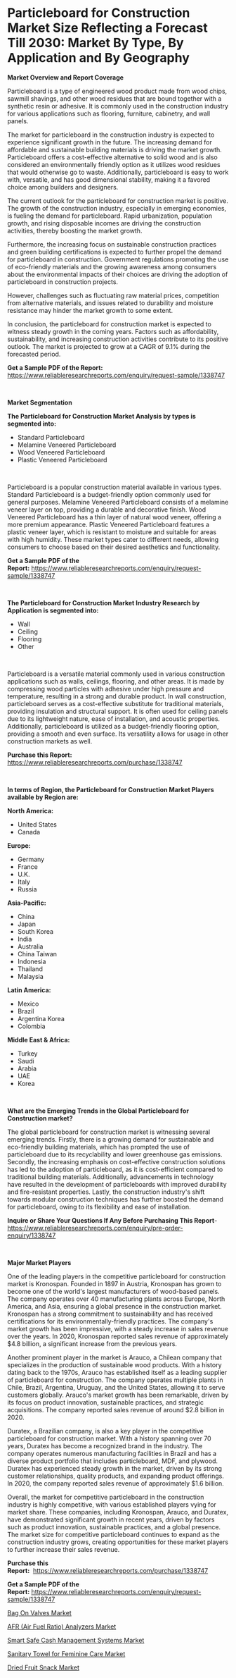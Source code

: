 <p><h1>Particleboard for Construction Market Size Reflecting a Forecast Till 2030: Market By Type, By Application and By Geography</h1></p><p><strong>Market Overview and Report Coverage</strong></p>
<p><p>Particleboard is a type of engineered wood product made from wood chips, sawmill shavings, and other wood residues that are bound together with a synthetic resin or adhesive. It is commonly used in the construction industry for various applications such as flooring, furniture, cabinetry, and wall panels.</p><p>The market for particleboard in the construction industry is expected to experience significant growth in the future. The increasing demand for affordable and sustainable building materials is driving the market growth. Particleboard offers a cost-effective alternative to solid wood and is also considered an environmentally friendly option as it utilizes wood residues that would otherwise go to waste. Additionally, particleboard is easy to work with, versatile, and has good dimensional stability, making it a favored choice among builders and designers.</p><p>The current outlook for the particleboard for construction market is positive. The growth of the construction industry, especially in emerging economies, is fueling the demand for particleboard. Rapid urbanization, population growth, and rising disposable incomes are driving the construction activities, thereby boosting the market growth.</p><p>Furthermore, the increasing focus on sustainable construction practices and green building certifications is expected to further propel the demand for particleboard in construction. Government regulations promoting the use of eco-friendly materials and the growing awareness among consumers about the environmental impacts of their choices are driving the adoption of particleboard in construction projects.</p><p>However, challenges such as fluctuating raw material prices, competition from alternative materials, and issues related to durability and moisture resistance may hinder the market growth to some extent.</p><p>In conclusion, the particleboard for construction market is expected to witness steady growth in the coming years. Factors such as affordability, sustainability, and increasing construction activities contribute to its positive outlook. The market is projected to grow at a CAGR of 9.1% during the forecasted period.</p></p>
<p><strong>Get a Sample PDF of the Report:</strong> <a href="https://www.reliableresearchreports.com/enquiry/request-sample/1338747">https://www.reliableresearchreports.com/enquiry/request-sample/1338747</a></p>
<p>&nbsp;</p>
<p><strong>Market Segmentation</strong></p>
<p><strong>The Particleboard for Construction Market Analysis by types is segmented into:</strong></p>
<p><ul><li>Standard Particleboard</li><li>Melamine Veneered Particleboard</li><li>Wood Veneered Particleboard</li><li>Plastic Veneered Particleboard</li></ul></p>
<p>&nbsp;</p>
<p><p>Particleboard is a popular construction material available in various types. Standard Particleboard is a budget-friendly option commonly used for general purposes. Melamine Veneered Particleboard consists of a melamine veneer layer on top, providing a durable and decorative finish. Wood Veneered Particleboard has a thin layer of natural wood veneer, offering a more premium appearance. Plastic Veneered Particleboard features a plastic veneer layer, which is resistant to moisture and suitable for areas with high humidity. These market types cater to different needs, allowing consumers to choose based on their desired aesthetics and functionality.</p></p>
<p><strong>Get a Sample PDF of the Report:</strong>&nbsp;<a href="https://www.reliableresearchreports.com/enquiry/request-sample/1338747">https://www.reliableresearchreports.com/enquiry/request-sample/1338747</a></p>
<p>&nbsp;</p>
<p><strong>The Particleboard for Construction Market Industry Research by Application is segmented into:</strong></p>
<p><ul><li>Wall</li><li>Ceiling</li><li>Flooring</li><li>Other</li></ul></p>
<p>&nbsp;</p>
<p><p>Particleboard is a versatile material commonly used in various construction applications such as walls, ceilings, flooring, and other areas. It is made by compressing wood particles with adhesive under high pressure and temperature, resulting in a strong and durable product. In wall construction, particleboard serves as a cost-effective substitute for traditional materials, providing insulation and structural support. It is often used for ceiling panels due to its lightweight nature, ease of installation, and acoustic properties. Additionally, particleboard is utilized as a budget-friendly flooring option, providing a smooth and even surface. Its versatility allows for usage in other construction markets as well.</p></p>
<p><strong>Purchase this Report:</strong>&nbsp; <a href="https://www.reliableresearchreports.com/purchase/1338747">https://www.reliableresearchreports.com/purchase/1338747</a></p>
<p>&nbsp;</p>
<p><strong>In terms of Region, the Particleboard for Construction Market Players available by Region are:</strong></p>
<p>
    <p> <strong> North America: </strong>
        <ul>
            <li>United States</li>
            <li>Canada</li>
        </ul>
        </p> 
    <p> <strong> Europe: </strong>
        <ul>
            <li>Germany</li>
            <li>France</li>
            <li>U.K.</li>
            <li>Italy</li>
            <li>Russia</li>
        </ul>
        </p> 
    <p> <strong> Asia-Pacific: </strong>
        <ul>
            <li>China</li>
            <li>Japan</li>
            <li>South Korea</li>
            <li>India</li>
            <li>Australia</li>
            <li>China Taiwan</li>
            <li>Indonesia</li>
            <li>Thailand</li>
            <li>Malaysia</li>
        </ul>
        </p> 
    <p> <strong> Latin America: </strong>
        <ul>
            <li>Mexico</li>
            <li>Brazil</li>
            <li>Argentina Korea</li>
            <li>Colombia</li>
        </ul>
        </p> 
    <p> <strong> Middle East & Africa: </strong>
        <ul>
            <li>Turkey</li>
            <li>Saudi</li>
            <li>Arabia</li>
            <li>UAE</li>
            <li>Korea</li>
        </ul>
    </p>
    </p>
<p>&nbsp;</p>
<p><strong>What are the Emerging Trends in the Global Particleboard for Construction market?</strong></p>
<p><p>The global particleboard for construction market is witnessing several emerging trends. Firstly, there is a growing demand for sustainable and eco-friendly building materials, which has prompted the use of particleboard due to its recyclability and lower greenhouse gas emissions. Secondly, the increasing emphasis on cost-effective construction solutions has led to the adoption of particleboard, as it is cost-efficient compared to traditional building materials. Additionally, advancements in technology have resulted in the development of particleboards with improved durability and fire-resistant properties. Lastly, the construction industry's shift towards modular construction techniques has further boosted the demand for particleboard, owing to its flexibility and ease of installation.</p></p>
<p><strong>Inquire or Share Your Questions If Any Before Purchasing This Report</strong>- <a href="https://www.reliableresearchreports.com/enquiry/pre-order-enquiry/1338747">https://www.reliableresearchreports.com/enquiry/pre-order-enquiry/1338747</a></p>
<p>&nbsp;</p>
<p><strong>Major Market Players</strong></p>
<p><p>One of the leading players in the competitive particleboard for construction market is Kronospan. Founded in 1897 in Austria, Kronospan has grown to become one of the world's largest manufacturers of wood-based panels. The company operates over 40 manufacturing plants across Europe, North America, and Asia, ensuring a global presence in the construction market. Kronospan has a strong commitment to sustainability and has received certifications for its environmentally-friendly practices. The company's market growth has been impressive, with a steady increase in sales revenue over the years. In 2020, Kronospan reported sales revenue of approximately $4.8 billion, a significant increase from the previous years.</p><p>Another prominent player in the market is Arauco, a Chilean company that specializes in the production of sustainable wood products. With a history dating back to the 1970s, Arauco has established itself as a leading supplier of particleboard for construction. The company operates multiple plants in Chile, Brazil, Argentina, Uruguay, and the United States, allowing it to serve customers globally. Arauco's market growth has been remarkable, driven by its focus on product innovation, sustainable practices, and strategic acquisitions. The company reported sales revenue of around $2.8 billion in 2020.</p><p>Duratex, a Brazilian company, is also a key player in the competitive particleboard for construction market. With a history spanning over 70 years, Duratex has become a recognized brand in the industry. The company operates numerous manufacturing facilities in Brazil and has a diverse product portfolio that includes particleboard, MDF, and plywood. Duratex has experienced steady growth in the market, driven by its strong customer relationships, quality products, and expanding product offerings. In 2020, the company reported sales revenue of approximately $1.6 billion.</p><p>Overall, the market for competitive particleboard in the construction industry is highly competitive, with various established players vying for market share. These companies, including Kronospan, Arauco, and Duratex, have demonstrated significant growth in recent years, driven by factors such as product innovation, sustainable practices, and a global presence. The market size for competitive particleboard continues to expand as the construction industry grows, creating opportunities for these market players to further increase their sales revenue.</p></p>
<p><strong>Purchase this Report:</strong>&nbsp;&nbsp;<a href="https://www.reliableresearchreports.com/purchase/1338747">https://www.reliableresearchreports.com/purchase/1338747</a></p>
<p></p>
<p><strong>Get a Sample PDF of the Report:</strong>&nbsp;<a href="https://www.reliableresearchreports.com/enquiry/request-sample/1338747">https://www.reliableresearchreports.com/enquiry/request-sample/1338747</a></p>
<p><p><a href="https://medium.com/@ziansann43365/decoding-bag-on-valves-market-metrics-market-share-trends-and-growth-patterns-523998a9d4fc">Bag On Valves Market</a></p><p><a href="https://github.com/mahnoor2003/Market-Research-Report-List-1/blob/main/afr-air-fuel-ratio-analyzers-market.md">AFR (Air Fuel Ratio) Analyzers Market</a></p><p><a href="https://www.linkedin.com/pulse/smart-safe-cash-management-systems-market-size-growth-fa58e/">Smart Safe Cash Management Systems Market</a></p><p><a href="https://www.linkedin.com/pulse/sanitary-towel-feminine-care-market-research-report-gga2e/">Sanitary Towel for Feminine Care Market</a></p><p><a href="https://medium.com/@kiannoel89776554/dried-fruit-snack-market-insight-market-trends-growth-forecasted-from-2023-to-2030-95d75e8d83ce">Dried Fruit Snack Market</a></p></p>